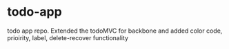 # todo-app
todo app repo.
Extended the todoMVC for backbone and added color code, prioirity, label, delete-recover functionality
